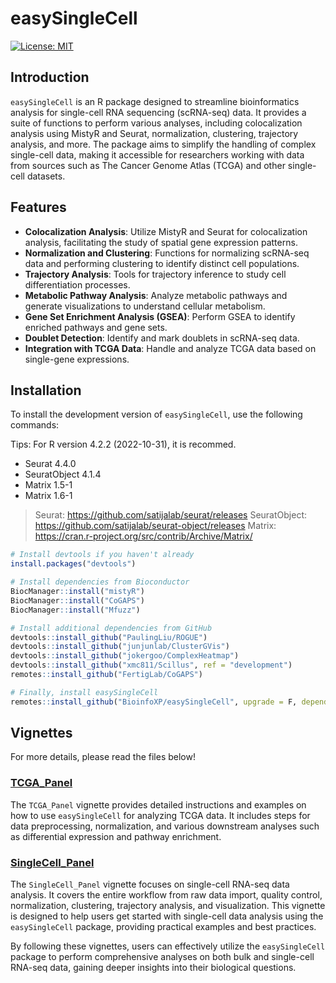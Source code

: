 # easySingleCell

[![License: MIT](https://img.shields.io/badge/License-MIT-yellow.svg)](https://opensource.org/licenses/MIT)

## Introduction

`easySingleCell` is an R package designed to streamline bioinformatics analysis for single-cell RNA sequencing (scRNA-seq) data. It provides a suite of functions to perform various analyses, including colocalization analysis using MistyR and Seurat, normalization, clustering, trajectory analysis, and more. The package aims to simplify the handling of complex single-cell data, making it accessible for researchers working with data from sources such as The Cancer Genome Atlas (TCGA) and other single-cell datasets.

## Features

- **Colocalization Analysis**: Utilize MistyR and Seurat for colocalization analysis, facilitating the study of spatial gene expression patterns.
- **Normalization and Clustering**: Functions for normalizing scRNA-seq data and performing clustering to identify distinct cell populations.
- **Trajectory Analysis**: Tools for trajectory inference to study cell differentiation processes.
- **Metabolic Pathway Analysis**: Analyze metabolic pathways and generate visualizations to understand cellular metabolism.
- **Gene Set Enrichment Analysis (GSEA)**: Perform GSEA to identify enriched pathways and gene sets.
- **Doublet Detection**: Identify and mark doublets in scRNA-seq data.
- **Integration with TCGA Data**: Handle and analyze TCGA data based on single-gene expressions.

## Installation

To install the development version of `easySingleCell`, use the following commands:

Tips: For R version 4.2.2 (2022-10-31), it is recommed.
- Seurat 4.4.0
- SeuratObject 4.1.4
- Matrix 1.5-1
- Matrix 1.6-1
> Seurat: https://github.com/satijalab/seurat/releases
> SeuratObject: https://github.com/satijalab/seurat-object/releases
> Matrix: https://cran.r-project.org/src/contrib/Archive/Matrix/

```r
# Install devtools if you haven't already
install.packages("devtools")

# Install dependencies from Bioconductor
BiocManager::install("mistyR")
BiocManager::install("CoGAPS")
BiocManager::install("Mfuzz")

# Install additional dependencies from GitHub
devtools::install_github("PaulingLiu/ROGUE")
devtools::install_github("junjunlab/ClusterGVis")
devtools::install_github("jokergoo/ComplexHeatmap")
devtools::install_github("xmc811/Scillus", ref = "development")
remotes::install_github("FertigLab/CoGAPS")

# Finally, install easySingleCell
remotes::install_github("BioinfoXP/easySingleCell", upgrade = F, dependencies = F)
```

## Vignettes

For more details, please read the files below!

### [TCGA_Panel](vignettes/TCGA_Panel.md)

The `TCGA_Panel` vignette provides detailed instructions and examples on how to use `easySingleCell` for analyzing TCGA data. It includes steps for data preprocessing, normalization, and various downstream analyses such as differential expression and pathway enrichment.

### [SingleCell_Panel](vignettes/SingleCell_Panel.md)

The `SingleCell_Panel` vignette focuses on single-cell RNA-seq data analysis. It covers the entire workflow from raw data import, quality control, normalization, clustering, trajectory analysis, and visualization. This vignette is designed to help users get started with single-cell data analysis using the `easySingleCell` package, providing practical examples and best practices.

By following these vignettes, users can effectively utilize the `easySingleCell` package to perform comprehensive analyses on both bulk and single-cell RNA-seq data, gaining deeper insights into their biological questions.
